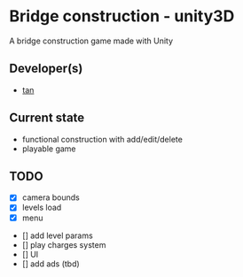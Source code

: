 # Bridge construction - unity3D

A bridge construction game made with Unity

## Developer(s)
- [tan](https://github.com/minhtan)

## Current state
- functional construction with add/edit/delete
- playable game

## TODO
- [x] camera bounds
- [x] levels load
- [x] menu
- [] add level params
- [] play charges system
- [] UI
- [] add ads (tbd)
